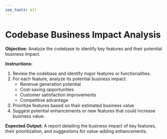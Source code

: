 ```yaml
---
use_tools: all
---
```


# Codebase Business Impact Analysis

**Objective:** Analyze the codebase to identify key features and their potential business impact.

**Instructions:**

1. Review the codebase and identify major features or functionalities.
2. For each feature, analyze its potential business impact:
   - Revenue generation potential
   - Cost-saving opportunities
   - Customer satisfaction improvements
   - Competitive advantage
3. Prioritize features based on their estimated business value.
4. Suggest potential enhancements or new features that could increase business value.

**Expected Output:** A report detailing the business impact of key features, their prioritization, and suggestions for value-adding enhancements.
